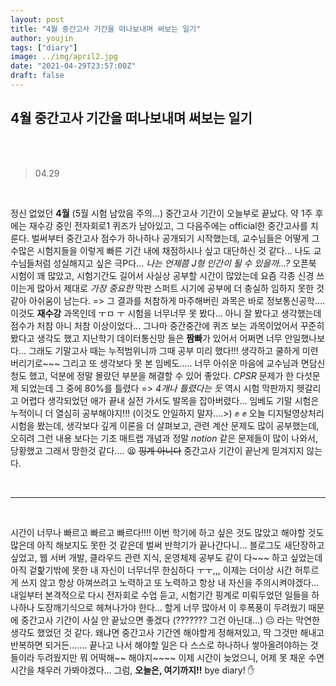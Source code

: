 ```yaml
---
layout: post
title: "4월 중간고사 기간을 떠나보내며 써보는 일기"
author: youjin
tags: ["diary"]
image: ../img/april2.jpg
date: "2021-04-29T23:57:00Z"
draft: false
---
```



## 4월 중간고사 기간을 떠나보내며 써보는 일기
<br><br>

> 04.29
<br>

정신 없었던 **4월** (5월 시험 남았음 주의...) 중간고사 기간이 오늘부로 끝났다. 약 1주 후에는 재수강 중인 전자회로1 퀴즈가 남아있고, 그 다음주에는 official한 중간고사를 치룬다. 벌써부터 중간고사 점수가 하나하나 공개되기 시작했는데, 교수님들은 어떻게 그 수많은 시험지들을 이렇게 빠른 기간 내에 채점하시나 싶고 대단하신 것 같다... 나도 교수님들처럼 성실해지고 싶은 극P다... *나는 언제쯤 J형 인간이 될 수 있을까...?* 오픈북 시험이 꽤 많았고, 시험기간도 길어서 사실상 공부할 시간이 많았는데 요즘 각종 신경 쓰이는게 많아서 제대로 *가장 중요한* 막판 스퍼트 시기에 공부에 더 충실하 임하지 못한 것 같아 아쉬움이 남는다. => 그 결과를 처참하게 마주해버린 과목은 바로 정보통신공학.... 이것도 **재수강** 과목인데 ㅜㅁ ㅜ 시험을 너무너무 못 봤다... 아니 잘 봤다고 생각했는데 점수가 처참 아니 처참 이상이었다... 그나마 중간중간에 퀴즈 보는 과목이었어서 꾸준히 봤다고 생각도 했고 지난학기 데이터통신망 들은 **짬빠**가 있어서 어쩌면 너무 안일했나보다... 그래도 기말고사 때는 누적범위니까 그때 공부 미리 했다!!! 생각하고 쿨하게 미련 버리기로~~~ 그리고 또 생각보다 못 본 임베도..... 너무 아쉬운 마음에 교수님과 면담신청도 했고, 덕분에 정말 몰랐던 부분을 해결할 수 있어 좋았다. *CPSR* 문제가 한 다섯문제 되었는데 그 중에 80%를 틀렸다 => *4개나 틀렸다는 듯* 역시 시험 막판까지 헷갈리고 어렵다 생각되었던 애가 끝내 실전 가서도 발목을 잡아버렸다... 임베도 기말 시험은 누적이니 더 열심히 공부해야지!!! (이것도 안일하지 말자....>) :fist: :fist: 오늘 디지털영상처리 시험을 봤는데, 생각보다 깊게 이론을 더 살펴보고, 관련 계산 문제도 많이 공부했는데, 오히려 그런 내용 보다는 기초 매트랩 개념과 정말 *notion* 같은 문제들이 많이 나와서, 당황했고 그래서 망한것 같다.... 😫 ~~핑계 아니다~~ 중간고사 기간이 끝난게 믿겨지지 않는다.

<br>

---

<br>

시간이 너무나 빠르고 빠르고 빠르다!!!! 이번 학기에 하고 싶은 것도 많았고 해야할 것도 많은데 아직 해보지도 못한 것 같은데 벌써 반학기가 끝나간다니... 블로그도 새단장하고 싶었고, 웹 서버 개발, 클라우드 관련 지식, 운영체제 공부도 같이 다~~~ 하고 싶었는데 아직 겉핥기밖에 못한 내 자신이 너무너무 한심하다 ㅜㅜ,,, 이제는 더이상 시간 허투르게 쓰지 않고 항상 아껴쓰려고 노력하고 또 노력하고 항상 내 자신을 주의시켜야겠다... 내일부터 본격적으로 다시 전자회로 수업 듣고, 시험기간 핑계로 미뤄두었던 일들을 하나하나 도장깨기식으로 헤쳐나가야 한다... 할게 너무 많아서 이 후폭풍이 두려웠기 때문에 중간고사 기간이 사실 안 끝났으면 좋겠다 (??????? 그건 아닌대...) 😐 라는 막연한 생각도 했었던 것 같다. 왜냐면 중간고사 기간엔 해야할게 정해져있고, 딱 그것만 해내고 반복하면 되거든....... 끝나고 나서 해야할 일은 다 스스로 하나하나 쌓아올려야하는 것들이라 두려웠지만 뭐 어떡해~~ 해야지~~~~ 이제 시간이 늦었으니, 어제 못 채운 수면 시간을 채우러 가봐야겠다... 그럼, **오늘은, 여기까지!!** bye diary! ✋

<br>
